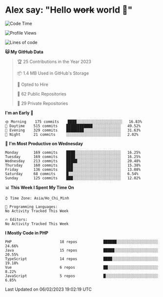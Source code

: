 # Alex say: "Hello ~~work~~ world 🐾"

<!--START_SECTION:waka-->
![Code Time](http://img.shields.io/badge/Code%20Time-839%20hrs%205%20mins-blue)

![Profile Views](http://img.shields.io/badge/Profile%20Views-0-blue)

![Lines of code](https://img.shields.io/badge/From%20Hello%20World%20I%27ve%20Written-1%20Million%20lines%20of%20code-blue)

**🐱 My GitHub Data** 

> 🏆 25 Contributions in the Year 2023
 > 
> 📦 1.4 MB Used in GitHub's Storage 
 > 
> 💼 Opted to Hire
 > 
> 📜 62 Public Repositories 
 > 
> 🔑 29 Private Repositories  
 > 
**I'm an Early 🐤** 

```text
🌞 Morning    175 commits    ████░░░░░░░░░░░░░░░░░░░░░   16.83% 
🌆 Daytime    515 commits    ████████████░░░░░░░░░░░░░   49.52% 
🌃 Evening    329 commits    ████████░░░░░░░░░░░░░░░░░   31.63% 
🌙 Night      21 commits     ░░░░░░░░░░░░░░░░░░░░░░░░░   2.02%

```
📅 **I'm Most Productive on Wednesday** 

```text
Monday       169 commits    ████░░░░░░░░░░░░░░░░░░░░░   16.25% 
Tuesday      169 commits    ████░░░░░░░░░░░░░░░░░░░░░   16.25% 
Wednesday    213 commits    █████░░░░░░░░░░░░░░░░░░░░   20.48% 
Thursday     160 commits    ███░░░░░░░░░░░░░░░░░░░░░░   15.38% 
Friday       136 commits    ███░░░░░░░░░░░░░░░░░░░░░░   13.08% 
Saturday     68 commits     █░░░░░░░░░░░░░░░░░░░░░░░░   6.54% 
Sunday       125 commits    ███░░░░░░░░░░░░░░░░░░░░░░   12.02%

```


📊 **This Week I Spent My Time On** 

```text
⌚︎ Time Zone: Asia/Ho_Chi_Minh

💬 Programming Languages: 
No Activity Tracked This Week

🔥 Editors: 
No Activity Tracked This Week

```

**I Mostly Code in PHP** 

```text
PHP                      18 repos            ██████░░░░░░░░░░░░░░░░░░░   24.66% 
Java                     15 repos            █████░░░░░░░░░░░░░░░░░░░░   20.55% 
TypeScript               14 repos            ████░░░░░░░░░░░░░░░░░░░░░   19.18% 
Vue                      6 repos             ██░░░░░░░░░░░░░░░░░░░░░░░   8.22% 
JavaScript               5 repos             █░░░░░░░░░░░░░░░░░░░░░░░░   6.85%

```



 Last Updated on 06/02/2023 19:02:19 UTC
<!--END_SECTION:waka-->
